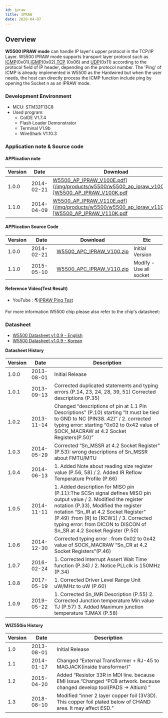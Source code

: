 ```yaml
---
id: ipraw
title: IPRAW
date: 2020-04-07
---
```


## Overview

**W5500 IPRAW mode** can handle IP layer's upper protocol
in the TCP/IP Layer. W5500 IPRAW mode supports transport layer protocol
such as
[ICMP](<http://en.wikipedia.org/wiki/Internet_Control_Message_Protocol>)(0x01),[IGMP](<http://en.wikipedia.org/wiki/Internet_Group_Management_Protocol>)(0x02),[TCP](<http://en.wikipedia.org/wiki/Transmission_Control_Protocol>)
(0x06) and
[UDP](<http://en.wikipedia.org/wiki/User_Datagram_Protocol>)(0x11)
according to the protocol field of IP header, depending on the protocol
number. The 'Ping' of ICMP is already implemented in W5500 as the
Hardwired but when the user needs, the host can directly process the
ICMP function include ping by opening the Socket n as an IPRAW mode.

### Development Environment
   * MCU: STM32F13C8
   * Used program:
      * CoIDE V1.7.4
      * Flash Loader Demonstrator
      * Terminal V1.9b
      * WireShark V1.10.3

### Application note & Source code
#### APPlication note
|Version	|Date|	Download|
|---------|----|-----------|
|1.0.0|	2014-02-21|	<a href="/img/products/w5500/w5500_ap_ipraw_v100k.pdf" target="_blank">W5500_AP_IPRAW_V100E.pdf](/img/products/w5500/w5500_ap_ipraw_v100e.pdf),[W5500_AP_IPRAW_V100K.pdf</a>|
|1.1.0|	2014-04-09|	<a href="/img/products/w5500/w5500_ap_ipraw_v110k.pdf" target="_blank">W5500_AP_IPRAW_V110E.pdf](/img/products/w5500/w5500_ap_ipraw_v110e.pdf),[W5500_AP_IPRAW_V110K.pdf</a>|
#### APPlication Source Code
|Version|	Date|	Download|	Etc|
|-------|-----|---------|----|
|1.0.0	|2014-02-21|	[W5500_APC_IPRAW_V100.zip](/img/products/w5500/w5500_apc_ipraw_v100.zip)|	Initial Version|
|1.1.0|	2015-05-10| [W5500_APC_IPRAW_V110.zip](/img/products/w5500/w5500_apc_ipraw_v110.zip)|	Modify - Use all socket|

#### Reference Video(Test Result)

   * YouTube : 🌎[IPRAW Ping Test](https://www.youtube.com/watch?v=XqEvf088CC4)

For more information W5500 chip please also refer to the chip's datasheet:

### Datasheet
  * <a href="/img/products/w5500/w5500_ds_v109e.pdf" target="_blank">W5500 Datasheet v1.0.9 - English</a>
  * <a href="/img/products/w5500/w5500_ds_v109k.pdf" target="_blank">W5500 Datasheet v1.0.9 - Korean</a>
  
**Datasheet History**

|Version|	Date|	Description|
|-------|-----|------------|
|1.0.0	|2013-08-01|	Initial Release|
|1.0.1	|2013-09-13|	Corrected duplicated statements and typing errors (P.14, 23, 24, 28, 39, 51) Corrected descriptions (P.35)|
|1.0.2|	2013-11-14|	Changed “descriptions of pin at 1.1 Pin Descriptions” (P.10) starting ”It must be tied to GND to NC (PIN38..42)” / 2. corrected typing error: starting “0x02 to 0x42 value of SOCK_MACRAW at 4.2 Socket Registers(P.50)”|
|1.0.3|	2014-05-29|	Corrected “Sn_MSSR at 4.2 Socket Register” (P.53): wrong descriptions of Sn_MSSR about FMTU/MTU|
|1.0.4|	2014-06-13|	1. Added Note about reading size register value (P.56, 58) / 2. Added IR Reflow Temperature Profile (P.66)|
|1.0.5	|2014-11-11|	1. Added description for MISO pin (P.11):The SCSn signal defines MISO pin output value / 2. Modified the register notation (P.33), Modified the register notation “Sn_IR at 4.2 Socket Register” (P.49) :from [R] to [RCW1] / 3. Corrected typing error: from DICON to DISCON of Sn_SR at 4.2 Socket Register (P.50)|
|1.0.6|	2014-12-30|	Corrected typing error : from 0x02 to 0x42 value of SOCK_MACRAW “Sn_CR at 4.2 Socket Registers”(P.46)|
|1.0.7	|2016-02-24|	1. Corrected Interrupt Assert Wait Time function (P.34) / 2. Notice PLLclk is 150MHz (P.34)|
|1.0.8|	2017-05-19|	1. Corrected Driver Level Range Unit uW/MHz to uW (P.60)|
|1.0.9|	2019-05-22|	1. Corrected Sn_IMR Description (P.55) 2. Corrected Junction temperature Min value TJ (P.57) 3. Added Maximum junction temperature TJMAX (P.58)|

**WIZ550io History**

|Version|	Date	|Description|
|-------|-------|-----------|
|1.0|	2013-08-01|	Initial Release|
|1.1|	2014-01-17|	Changed “External Transformer + RJ-45 to MAGJACK(inside transformer)”|
|1.2	|2015-04-20|	Added “Resistor 33R in MDI line. because EMI issue.”Changed “PCB artwork. because changed develop tool(PADS → Altium) ”|
|1.3	|2018-08-10|	Modified “inner 2 layer copper foil (3V3D). This copper foil plated below of CHAND area. It may affect ESD.”|

